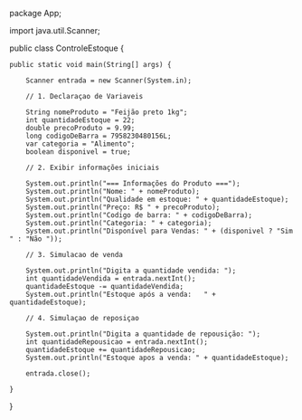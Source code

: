 package App;

import java.util.Scanner;

public class ControleEstoque {

	public static void main(String[] args) {
		
		Scanner entrada = new Scanner(System.in);
				
		// 1. Declaraçao de Variaveis 
		
		String nomeProduto = "Feijão preto 1kg";
		int quantidadeEstoque = 22;
		double precoProduto = 9.99;
		long codigoDeBarra = 7958230480156L;
		var categoria = "Alimento";
		boolean disponivel = true;
		
		// 2. Exibir informações iniciais 
		
		System.out.println("=== Informações do Produto ===");
		System.out.println("Nome: " + nomeProduto);
		System.out.println("Qualidade em estoque: " + quantidadeEstoque);
		System.out.println("Preço: R$ " + precoProduto);
		System.out.println("Codigo de barra: " + codigoDeBarra);
		System.out.println("Categoria: " + categoria);
		System.out.println("Disponível para Vendas: " + (disponivel ? "Sim " : "Não "));
		
		// 3. Simulacao de venda
		
		System.out.println("Digita a quantidade vendida: ");
		int quantidadeVendida = entrada.nextInt();
		quantidadeEstoque -= quantidadeVendida;
		System.out.println("Estoque após a venda: 	" + quantidadeEstoque);
		
		// 4. Simulaçao de reposiçao
		
		System.out.println("Digita a quantidade de repousição: ");
		int quantidadeRepousicao = entrada.nextInt();
		quantidadeEstoque += quantidadeRepousicao;
		System.out.println("Estoque apos a venda: " + quantidadeEstoque);
		
		entrada.close();
		
	}
}
